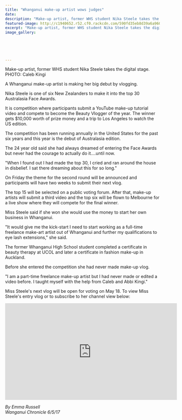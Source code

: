 ```yaml
---
title: "Whanganui make-up artist wows judges"
date: 
description: "Make-up artist, former WHS student Nika Steele takes the digital stage. A Whanganui make-up artist is making her big debut by vlogging..."
featured-image: http://c1940652.r52.cf0.rackcdn.com/590fd35eb8d39a6a9600080c/NikaSteele-ex-UTube-make-up-artist-Chron-6-May.jpg
excerpt: "Make-up artist, former WHS student Nika Steele takes the digital stage. A Whanganui make-up artist is making her big debut by vlogging."
image_gallery:
    
    
    
    
    
---
```


<p><span>Make-up artist, former WHS student Nika Steele takes the digital stage. <br />PHOTO: Caleb Kingi</span></p>
<p>A Whanganui make-up artist is making her big debut by vlogging.</p>
<p>Nika Steele is one of six New Zealanders to make it into the top 30 Australasia Face Awards.</p>
<p>It is competition where participants submit a YouTube make-up tutorial video and compete to become the Beauty Vlogger of the year. The winner gets $10,000 worth of prize money and a trip to Los Angeles to watch the US edition.</p>
<p>The competition has been running annually in the United States for the past six years and this year is the debut of Australasia edition.</p>
<p>The 24 year old said she had always dreamed of entering the Face Awards but never had the courage to actually do it....until now.</p>
<p>"When I found out I had made the top 30, I cried and ran around the house in disbelief. I sat there dreaming about this for so long."</p>
<p>On Friday the theme for the second round will be announced and participants will have two weeks to submit their next vlog.</p>
<p>The top 15 will be selected on a public voting forum. After that, make-up artists will submit a third video and the top six will be flown to Melbourne for a live show where they will compete for the final winner.</p>
<p>Miss Steele said if she won she would use the money to start her own business in Whanganui.</p>
<p>"It would give me the kick-start I need to start working as a full-time freelance make-art artist out of Whanganui and further my qualifications to eye lash extensions," she said.</p>
<p>The former Whanganui High School student completed a certificate in beauty therapy at UCOL and later a certificate in fashion make-up in Auckland.</p>
<p>Before she entered the competition she had never made make-up vlog.</p>
<p>"I am a part-time freelance make-up artist but I had never made or edited a video before. I taught myself with the help from Caleb and Abbi Kingi."</p>
<p>Miss Steele's next vlog will be open for voting on May 18. To view Miss Steele's entry vlog or to subscribe to her channel view below:</p>
<p><iframe src="https://www.youtube.com/embed/9HnJjNsB9h4" frameborder="0" width="560" height="315"></iframe></p>
<p class="clear syndicator"><em>By Emma Russell<br /></em><em>Wanganui Chronicle 6/5/17</em></p>

